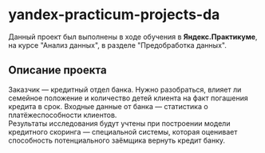 # yandex-practicum-projects-da
Данный проект был выполнены в ходе обучения в **Яндекс.Практикуме**, на курсе "Анализ данных", в разделе "Предобработка данных".
## Описание проекта
Заказчик — кредитный отдел банка. Нужно разобраться, влияет ли семейное положение и количество детей клиента на факт погашения кредита в срок. Входные данные от банка — статистика о платёжеспособности клиентов.\
Результаты исследования будут учтены при построении модели кредитного скоринга — специальной системы, которая оценивает способность потенциального заёмщика вернуть кредит банку.

